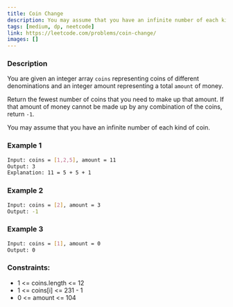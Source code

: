 ```yaml
---
title: Coin Change
description: You may assume that you have an infinite number of each kind of coin.
tags: [medium, dp, neetcode]
link: https://leetcode.com/problems/coin-change/
images: []
---
```


### Description

You are given an integer array `coins` representing coins of different denominations and an integer amount representing a total `amount` of money.

Return the fewest number of coins that you need to make up that amount. If that amount of money cannot be made up by any combination of the coins, return `-1`.

You may assume that you have an infinite number of each kind of coin.

### Example 1

```bash
Input: coins = [1,2,5], amount = 11
Output: 3
Explanation: 11 = 5 + 5 + 1
```

### Example 2

```bash
Input: coins = [2], amount = 3
Output: -1
```

### Example 3

```bash
Input: coins = [1], amount = 0
Output: 0
```

### Constraints:

- 1 <= coins.length <= 12
- 1 <= coins[i] <= 231 - 1
- 0 <= amount <= 104
